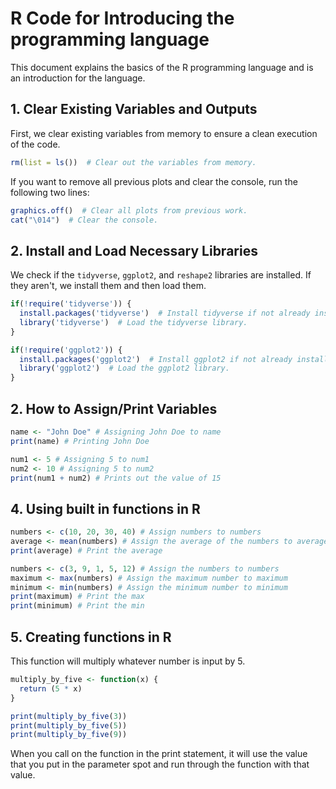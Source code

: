 # R Code for Introducing the programming language

This document explains the basics of the R programming language and is an introduction for the language.

## 1. Clear Existing Variables and Outputs

First, we clear existing variables from memory to ensure a clean execution of the code.

```r
rm(list = ls())  # Clear out the variables from memory.
```

If you want to remove all previous plots and clear the console, run the following two lines:

```r
graphics.off()  # Clear all plots from previous work.
cat("\014")  # Clear the console.
```

## 2. Install and Load Necessary Libraries

We check if the `tidyverse`, `ggplot2`, and `reshape2` libraries are installed. If they aren't, we install them and then load them.

```r
if(!require('tidyverse')) {
  install.packages('tidyverse')  # Install tidyverse if not already installed.
  library('tidyverse')  # Load the tidyverse library.
}

if(!require('ggplot2')) {
  install.packages('ggplot2')  # Install ggplot2 if not already installed.
  library('ggplot2')  # Load the ggplot2 library.
}
```

## 2. How to Assign/Print Variables

```r
name <- "John Doe" # Assigning John Doe to name
print(name) # Printing John Doe

num1 <- 5 # Assigning 5 to num1
num2 <- 10 # Assigning 5 to num2
print(num1 + num2) # Prints out the value of 15
```

## 4. Using built in functions in R

```r
numbers <- c(10, 20, 30, 40) # Assign numbers to numbers
average <- mean(numbers) # Assign the average of the numbers to average
print(average) # Print the average

numbers <- c(3, 9, 1, 5, 12) # Assign the numbers to numbers
maximum <- max(numbers) # Assign the maximum number to maximum
minimum <- min(numbers) # Assign the minimum number to minimum
print(maximum) # Print the max
print(minimum) # Print the min
```

## 5. Creating functions in R

This function will multiply whatever number is input by 5.

```r
multiply_by_five <- function(x) {
  return (5 * x)
}

print(multiply_by_five(3))
print(multiply_by_five(5))
print(multiply_by_five(9))
```

When you call on the function in the print statement, it will use the value that you put in the parameter spot and run through the function with that value.